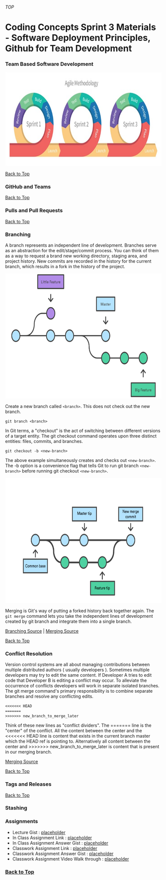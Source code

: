 ###### TOP
# Coding Concepts Sprint 3 Materials - Software Deployment Principles, Github for Team Development
<!-- 
* [Team-based Software Development](teamBasedSoftwareDevelopment.md)
* [Github and Teams](githubAndTeams.md)
* [Pulls and Pull Requests](pullsAndPullRequests.md)
* [Branching](branching.md)
* [Conflict Resolution](conflcitResolution.md)
* [Tags and Releases](tagsAndReleases.md)
* [Stashing](stashing.md) -->
### Team Based Software Development

<img src="img/agileSDLC.png" width="auto" height="300"/>

[Back to Top](######TOP)
### GitHub and Teams

[Back to Top](######TOP)
### Pulls and Pull Requests

[Back to Top](######TOP)
### Branching
A branch represents an independent line of development. Branches serve as an abstraction for the edit/stage/commit process. You can think of them as a way to request a brand new working directory, staging area, and project history. New commits are recorded in the history for the current branch, which results in a fork in the history of the project.

<img src="img/01.svg" width="auto" height="400"/>

Create a new branch called `<branch>`. This does not check out the new branch.
````
git branch <branch>
````

In Git terms, a "checkout" is the act of switching between different versions of a target entity. The git checkout command operates upon three distinct entities: files, commits, and branches.
````
git checkout -b <new-branch>
````
The above example simultaneously creates and checks out `<new-branch>`. The -b option is a convenience flag that tells Git to run git branch `<new-branch>` before running git checkout `<new-branch>`.


<img src="img/Branch-1.png" width="auto" height="400"/>

Merging is Git's way of putting a forked history back together again. The `git merge` command lets you take the independent lines of development created by git branch and integrate them into a single branch.

[Branching Source](https://www.atlassian.com/git/tutorials/using-branches) |  [Merging Source](https://www.atlassian.com/git/tutorials/using-branches/git-checkout)

[Back to Top](######TOP)
### Conflict Resolution

Version control systems are all about managing contributions between multiple distributed authors ( usually developers ). Sometimes multiple developers may try to edit the same content. If Developer A tries to edit code that Developer B is editing a conflict may occur. To alleviate the occurrence of conflicts developers will work in separate isolated branches. The git merge command's primary responsibility is to combine separate branches and resolve any conflicting edits.
```
<<<<<<< HEAD
=======
>>>>>>> new_branch_to_merge_later
```
Think of these new lines as "conflict dividers". The ======= line is the "center" of the conflict. All the content between the center and the <<<<<<< HEAD line is content that exists in the current branch master which the HEAD ref is pointing to. Alternatively all content between the center and >>>>>>> new_branch_to_merge_later is content that is present in our merging branch.

[Merging Source](https://www.atlassian.com/git/tutorials/using-branches/merge-conflicts)

[Back to Top](######TOP)
### Tags and Releases

[Back to Top](######TOP)
### Stashing

### Assignments
* Lecture Gist : [placeholder](github.com)
* In Class Assignment Link : [placeholder](github.com)
* In Class Assignment Answer Gist : [placeholder](github.com)
* Classwork Assignment Link : [placeholder](github.com)
* Classwork Assignment Answer Gist : [placeholder](github.com)
* Classwork Assignment Video Walk through : [placeholder](github.com)

### [Back to Top](######TOP)